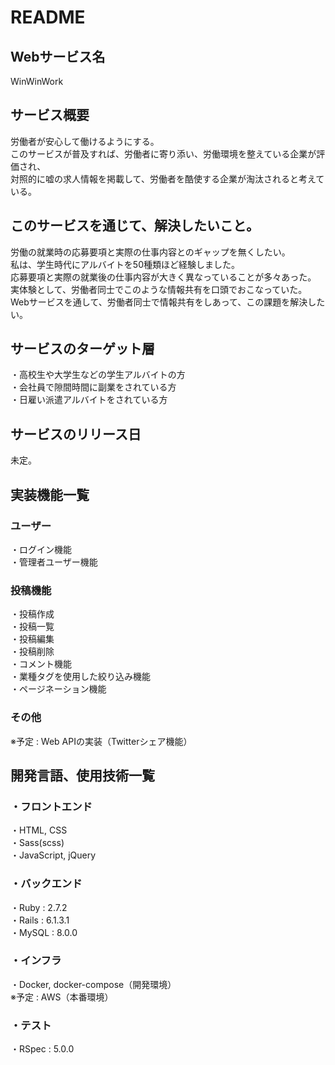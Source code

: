# README

## Webサービス名
WinWinWork

## サービス概要
労働者が安心して働けるようにする。<br>
このサービスが普及すれば、労働者に寄り添い、労働環境を整えている企業が評価され、<br>
対照的に嘘の求人情報を掲載して、労働者を酷使する企業が淘汰されると考えている。<br>

## このサービスを通じて、解決したいこと。
労働の就業時の応募要項と実際の仕事内容とのギャップを無くしたい。<br>
私は、学生時代にアルバイトを50種類ほど経験しました。<br>
応募要項と実際の就業後の仕事内容が大きく異なっていることが多々あった。<br>
実体験として、労働者同士でこのような情報共有を口頭でおこなっていた。<br>
Webサービスを通して、労働者同士で情報共有をしあって、この課題を解決したい。<br>

## サービスのターゲット層
・高校生や大学生などの学生アルバイトの方<br>
・会社員で隙間時間に副業をされている方<br>
・日雇い派遣アルバイトをされている方<br>

## サービスのリリース日
未定。

## 実装機能一覧
### ユーザー
・ログイン機能<br>
・管理者ユーザー機能<br>

### 投稿機能
・投稿作成<br>
・投稿一覧<br>
・投稿編集<br>
・投稿削除<br>
・コメント機能<br>
・業種タグを使用した絞り込み機能<br>
・ページネーション機能<br>

### その他
※予定 : Web APIの実装（Twitterシェア機能）<br>

## 開発言語、使用技術一覧
### ・フロントエンド
・HTML, CSS<br>
・Sass(scss)<br>
・JavaScript, jQuery<br>

### ・バックエンド
・Ruby : 2.7.2<br>
・Rails : 6.1.3.1<br>
・MySQL : 8.0.0<br>

### ・インフラ
・Docker, docker-compose（開発環境）<br>
※予定 : AWS（本番環境）<br>

### ・テスト
・RSpec : 5.0.0<br>
